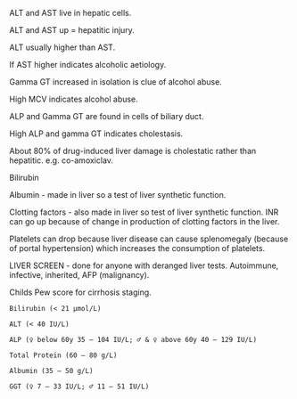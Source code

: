 ALT and AST live in hepatic cells.

ALT and AST up = hepatitic injury.

ALT usually higher than AST.



If AST higher indicates alcoholic aetiology.

Gamma GT increased in isolation is clue of alcohol abuse.

High MCV indicates alcohol abuse.



ALP and Gamma GT are found in cells of biliary duct.

High ALP and gamma GT indicates cholestasis.

About 80% of drug-induced liver damage is cholestatic rather than hepatitic. e.g. co-amoxiclav.


Bilirubin

Albumin - made in liver so a test of liver synthetic function.

Clotting factors - also made in liver so test of liver synthetic function. INR can go up because of change in production of clotting factors in the liver.


Platelets can drop because liver disease can cause splenomegaly (because of portal hypertension) which increases the consumption of platelets.

LIVER SCREEN - done for anyone with deranged liver tests. Autoimmune, infective, inherited, AFP (malignancy).

Childs Pew score for cirrhosis staging.



	Bilirubin (< 21 µmol/L)
	
	ALT (< 40 IU/L)

	ALP (♀ below 60y 35 – 104 IU/L; ♂ & ♀ above 60y 40 – 129 IU/L)

	Total Protein (60 – 80 g/L)

	Albumin (35 – 50 g/L) 

	GGT (♀ 7 – 33 IU/L; ♂ 11 – 51 IU/L) 